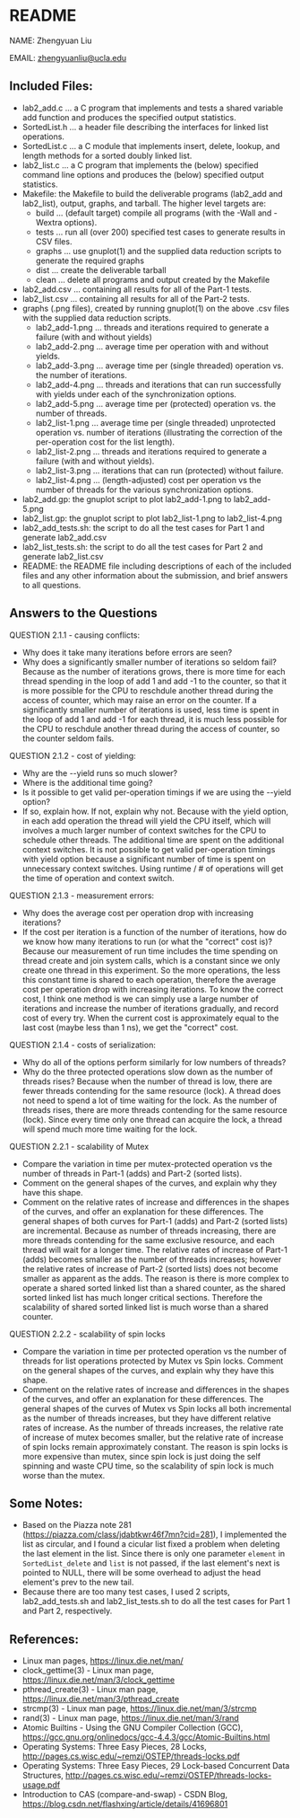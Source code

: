 # README
NAME: Zhengyuan Liu

EMAIL: zhengyuanliu@ucla.edu

## Included Files:
* lab2_add.c ... a C program that implements and tests a shared variable add function and produces the specified output statistics.
* SortedList.h ... a header file describing the interfaces for linked list operations.
* SortedList.c ... a C module that implements insert, delete, lookup, and length methods for a sorted doubly linked list.
* lab2_list.c ... a C program that implements the (below) specified command line options and produces the (below) specified output statistics.
* Makefile: the Makefile to build the deliverable programs (lab2_add and lab2_list), output, graphs, and tarball. The higher level targets are:
	* build ... (default target) compile all programs (with the -Wall and -Wextra options).
	* tests ... run all (over 200) specified test cases to generate results in CSV files. 
	* graphs ... use gnuplot(1) and the supplied data reduction scripts to generate the required graphs
	* dist ... create the deliverable tarball
	* clean ... delete all programs and output created by the Makefile
* lab2_add.csv ... containing all results for all of the Part-1 tests.
* lab2_list.csv ... containing all results for all of the Part-2 tests.
* graphs (.png files), created by running gnuplot(1) on the above .csv files with the supplied data reduction scripts.
	* lab2_add-1.png ... threads and iterations required to generate a failure (with and without yields)
	* lab2_add-2.png ... average time per operation with and without yields.
	* lab2_add-3.png ... average time per (single threaded) operation vs. the number of iterations.
	* lab2_add-4.png ... threads and iterations that can run successfully with yields under each of the synchronization options.
	* lab2_add-5.png ... average time per (protected) operation vs. the number of threads.
	* lab2_list-1.png ... average time per (single threaded) unprotected operation vs. number of iterations (illustrating the correction of the per-operation cost for the list length).
	* lab2_list-2.png ... threads and iterations required to generate a failure (with and without yields).
	* lab2_list-3.png ... iterations that can run (protected) without failure.
	* lab2_list-4.png ... (length-adjusted) cost per operation vs the number of threads for the various synchronization options.
* lab2_add.gp: the gnuplot script to plot lab2_add-1.png to lab2_add-5.png
* lab2_list.gp: the gnuplot script to plot lab2_list-1.png to lab2_list-4.png
* lab2_add_tests.sh: the script to do all the test cases for Part 1 and generate lab2_add.csv
* lab2_list_tests.sh: the script to do all the test cases for Part 2 and generate lab2_list.csv
* README: the README file including descriptions of each of the included files and any other information about the submission, and brief answers to all questions.


## Answers to the Questions
QUESTION 2.1.1 - causing conflicts:
* Why does it take many iterations before errors are seen?
* Why does a significantly smaller number of iterations so seldom fail?
Because as the number of iterations grows, there is more time for each thread spending in the loop of add 1 and add -1 to the counter, so that it is more possible for the CPU to reschdule another thread during the access of counter, which may raise an error on the counter. 
If a significantly smaller number of iterations is used, less time is spent in the loop of add 1 and add -1 for each thread, it is much less possible for the CPU to reschdule another thread during the access of counter, so the counter seldom fails.

QUESTION 2.1.2 - cost of yielding:
* Why are the --yield runs so much slower?
* Where is the additional time going?
* Is it possible to get valid per-operation timings if we are using the --yield option?
* If so, explain how. If not, explain why not.
Because with the yield option, in each add operation the thread will yield the CPU itself, which will involves a much larger number of context switches for the CPU to schedule other threads. The additional time are spent on the additional context switches.
It is not possible to get valid per-operation timings with yield option because a significant number of time is spent on unnecessary context switches. Using runtime / # of operations will get the time of operation and context switch.

QUESTION 2.1.3 - measurement errors:
* Why does the average cost per operation drop with increasing iterations?
* If the cost per iteration is a function of the number of iterations, how do we know how many iterations to run (or what the "correct" cost is)?
Because our measurement of run time includes the time spending on thread create and join system calls, which is a constant since we only create one thread in this experiment. So the more operations, the less this constant time is shared to each operation, therefore the average cost per operation drop with increasing iterations.
To know the correct cost, I think one method is we can simply use a large number of iterations and increase the number of iterations gradually, and record cost of every try. When the current cost is approximately equal to the last cost (maybe less than 1 ns), we get the "correct" cost.

QUESTION 2.1.4 - costs of serialization:
* Why do all of the options perform similarly for low numbers of threads?
* Why do the three protected operations slow down as the number of threads rises?
Because when the number of thread is low, there are fewer threads contending for the same resource (lock). A thread does not need to spend a lot of time waiting for the lock.
As the number of threads rises, there are more threads contending for the same resource (lock). Since every time only one thread can acquire the lock, a thread will spend much more time waiting for the lock.

QUESTION 2.2.1 - scalability of Mutex
* Compare the variation in time per mutex-protected operation vs the number of threads in Part-1 (adds) and Part-2 (sorted lists).
* Comment on the general shapes of the curves, and explain why they have this shape.
* Comment on the relative rates of increase and differences in the shapes of the curves, and offer an explanation for these differences.
The general shapes of both curves for Part-1 (adds) and Part-2 (sorted lists) are incremental. Because as number of threads increasing, there are more threads contending for the same exclusive resource, and each thread will wait for a longer time.
The relative rates of increase of Part-1 (adds) becomes smaller as the number of threads increases; however the relative rates of increase of Part-2 (sorted lists) does not become smaller as apparent as the adds. The reason is there is more complex to operate a shared sorted linked list than a shared counter, as the shared sorted linked list has much longer critical sections. Therefore the scalability of shared sorted linked list is much worse than a shared counter.

QUESTION 2.2.2 - scalability of spin locks
* Compare the variation in time per protected operation vs the number of threads for list operations protected by Mutex vs Spin locks. Comment on the general shapes of the curves, and explain why they have this shape.
* Comment on the relative rates of increase and differences in the shapes of the curves, and offer an explanation for these differences.
The general shapes of the curves of Mutex vs Spin locks all both incremental as the number of threads increases, but they have different relative rates of increase. As the number of threads increases, the relative rate of increase of mutex becomes smaller, but the relative rate of increase of spin locks remain approximately constant. The reason is spin locks is more expensive than mutex, since spin lock is just doing the self spinning and waste CPU time, so the scalability of spin lock is much worse than the mutex.


## Some Notes:
* Based on the Piazza note 281 (https://piazza.com/class/jdabtkwr46f7mn?cid=281), I implemented the list as circular, and I found a cicular list fixed a problem when deleting the last element in the list. Since there is only one parameter `element` in `SortedList_delete` and `list` is not passed, if the last element's next is pointed to NULL, there will be some overhead to adjust the head element's prev to the new tail.
* Because there are too many test cases, I used 2 scripts, lab2_add_tests.sh and lab2_list_tests.sh to do all the test cases for Part 1 and Part 2, respectively.


## References:
* Linux man pages, https://linux.die.net/man/
* clock_gettime(3) - Linux man page, https://linux.die.net/man/3/clock_gettime
* pthread_create(3) - Linux man page, https://linux.die.net/man/3/pthread_create
* strcmp(3) - Linux man page, https://linux.die.net/man/3/strcmp
* rand(3) - Linux man page, https://linux.die.net/man/3/rand
* Atomic Builtins - Using the GNU Compiler Collection (GCC), https://gcc.gnu.org/onlinedocs/gcc-4.4.3/gcc/Atomic-Builtins.html
* Operating Systems: Three Easy Pieces, 28 Locks, http://pages.cs.wisc.edu/~remzi/OSTEP/threads-locks.pdf
* Operating Systems: Three Easy Pieces, 29 Lock-based Concurrent Data Structures, http://pages.cs.wisc.edu/~remzi/OSTEP/threads-locks-usage.pdf
* Introduction to CAS (compare-and-swap) - CSDN Blog, https://blog.csdn.net/flashxing/article/details/41696801
